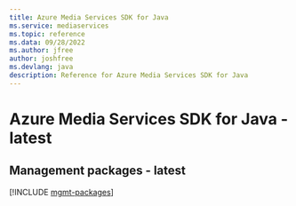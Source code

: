```yaml
---
title: Azure Media Services SDK for Java
ms.service: mediaservices
ms.topic: reference
ms.data: 09/28/2022
ms.author: jfree
author: joshfree
ms.devlang: java
description: Reference for Azure Media Services SDK for Java
---
```

# Azure Media Services SDK for Java - latest

## Management packages - latest
[!INCLUDE [mgmt-packages](media-services-mgmt-index.md)]